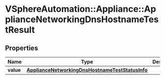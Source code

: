 # VSphereAutomation::Appliance::ApplianceNetworkingDnsHostnameTestResult

## Properties
Name | Type | Description | Notes
------------ | ------------- | ------------- | -------------
**value** | [**ApplianceNetworkingDnsHostnameTestStatusInfo**](ApplianceNetworkingDnsHostnameTestStatusInfo.md) |  | 


